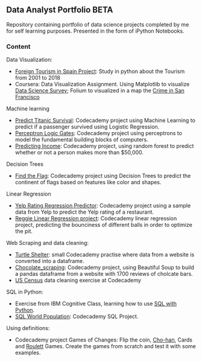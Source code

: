 ## Data Analyst Portfolio ****BETA****

Repository containing portfolio of data science projects completed by me for self learning purposes. Presented in the form of iPython Notebooks.


### Content


Data Visualization:
- [Foreign Tourism in Spain Project](https://github.com/sgarciapuga/portfolio/blob/master/spaintourism/SpainTourism.ipynb): Study in python about the Tourism from 2001 to 2018
- Coursera: Data Visualization Assignment. Using Matplotlib to visualize [Data Science Survey](https://github.com/sgarciapuga/portfolio/blob/master/Data_Visualization/Survey_Data_Visualization.ipynb); Folium to visualized in a map the [Crime in San Francisco](https://github.com/sgarciapuga/portfolio/blob/master/Data_Visualization/Survey_Data_Visualization.ipynb)

Machine learning
- [Predict Titanic Survival](https://github.com/sgarciapuga/portfolio/blob/master/titanic/Titanic.ipynb): Codecademy project using Machine Learning to predict if a passenger survived using Logistic Regression.
- [Perceptron Logic Gates](https://github.com/sgarciapuga/portfolio/blob/master/Perceptron_Logic_Gates/Perceptron_Logic_Gates.ipynb): Codecademy project using perceptrons to model the fundamental building blocks of computers.
- [Predicting Income](https://github.com/sgarciapuga/portfolio/blob/master/Predicting_Income_with_Random_Forests/Predicting_Income_Random_Forest.ipynb): Codecademy project, using random forest to predict whether or not a person makes more than $50,000.

Decision Trees
- [Find the Flag](https://github.com/sgarciapuga/portfolio/blob/master/find_the_flag/Find_The_Flag.ipynb): Codecademy project using Decision Trees to predict the continent of flags based on features like color and shapes.

Linear Regression
- [Yelp Rating Regression Predictor](https://github.com/sgarciapuga/portfolio/blob/master/yelp_regression/yelp_regression.ipynb): Codecademy project using a sample data from Yelp to predict the Yelp rating of a restaurant.
- [Reggie Linear Regression project](https://github.com/sgarciapuga/portfolio/blob/master/Reggies_Linear_Regression/Reggie_Linear_Regression_Skeleton.ipynb): Codecademy linear regression project, predicting the bounciness of different balls in order to optimize the pit.

Web Scraping and data cleaning:
- [Turtle Shelter](https://github.com/sgarciapuga/portfolio/blob/master/Web_scraping/Turtle_Shelter.ipynb): small Codecademy practise where data from a website is converted into a dataframe.
- [Chocolate_scraping](https://github.com/sgarciapuga/portfolio/blob/master/Web_scraping/Chocolate_Scraping.ipynb): Codecademy project, using Beautiful Soup to build a pandas dataframe from a website with 1700 reviews of cholcate bars.
- [US Census](https://github.com/sgarciapuga/portfolio/blob/master/us_census/US_Census.ipynb) data cleaning exercise at Codecademy

SQL in Python:
- Exercise from IBM Cognitive Class, learning how to use [SQL with Python](https://github.com/sgarciapuga/portfolio/blob/master/SQL_Python/DB0201EN-Week4-2-2-PeerAssign-v5-py.ipynb).
- [SQL World Population](https://github.com/sgarciapuga/portfolio/blob/master/World_Population_SQL_Practice/SQL%20World%20Population.ipynb): Codecademy SQL Project.

Using definitions:
- Codecademy project Games of Changes: Flip the coin, [Cho-han](https://en.wikipedia.org/wiki/Ch%C5%8D-han), Cards and [Roulett](https://en.wikipedia.org/wiki/Roulette) Games. Create the games from scratch and test it with some examples.